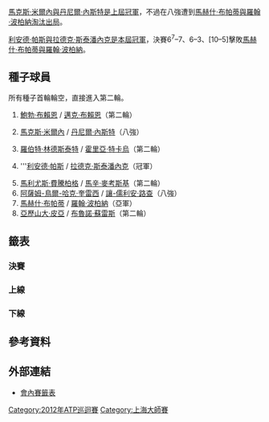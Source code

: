 [馬克斯·米爾內與](https://zh.wikipedia.org/wiki/馬克斯·米爾內 "wikilink")[丹尼爾·內斯特是上屆冠軍](https://zh.wikipedia.org/wiki/丹尼爾·內斯特 "wikilink")，不過在八強遭到[馬赫什·布帕蒂與](https://zh.wikipedia.org/wiki/馬赫什·布帕蒂 "wikilink")[羅翰·波柏納淘汰出局](https://zh.wikipedia.org/wiki/羅翰·波柏納 "wikilink")。

[利安德·帕斯與](https://zh.wikipedia.org/wiki/利安德·帕斯 "wikilink")[拉德克·斯泰潘內克是本屆冠軍](../Page/拉德克·斯泰潘內克.md "wikilink")，決賽6<sup>7</sup>–7、6–3、\[10–5\]擊敗[馬赫什·布帕蒂與](https://zh.wikipedia.org/wiki/馬赫什·布帕蒂 "wikilink")[羅翰·波柏納](https://zh.wikipedia.org/wiki/羅翰·波柏納 "wikilink")。

## 種子球員

所有種子首輪輪空，直接進入第二輪。

1.  [鮑勃·布賴恩](https://zh.wikipedia.org/wiki/鮑勃·布賴恩 "wikilink") /
    [邁克·布賴恩](https://zh.wikipedia.org/wiki/邁克·布賴恩 "wikilink")（第二輪）

2.  [馬克斯·米爾內](https://zh.wikipedia.org/wiki/馬克斯·米爾內 "wikilink") /
    [丹尼爾·內斯特](https://zh.wikipedia.org/wiki/丹尼爾·內斯特 "wikilink")（八強）

3.  [羅伯特·林德斯泰特](../Page/羅伯特·林德斯泰特.md "wikilink") /
    [霍里亞·特卡烏](../Page/霍里亞·特卡烏.md "wikilink")（第二輪）

4.  '''[利安德·帕斯](https://zh.wikipedia.org/wiki/利安德·帕斯 "wikilink") /
    [拉德克·斯泰潘內克](../Page/拉德克·斯泰潘內克.md "wikilink")（冠軍）

<!-- end list -->

5.   [馬利尤斯·費騰柏格](../Page/馬利尤斯·費騰柏格.md "wikilink") /
    [馬辛·麥考斯基](https://zh.wikipedia.org/wiki/馬辛·麥考斯基 "wikilink")（第二輪）
6.
    [阿薩姆-鳥爾-哈克·奎雷西](https://zh.wikipedia.org/wiki/阿薩姆-鳥爾-哈克·奎雷西 "wikilink")
    /  [讓-儒利安·路查](https://zh.wikipedia.org/wiki/讓-儒利安·路查 "wikilink")（八強）
7.   [馬赫什·布帕蒂](https://zh.wikipedia.org/wiki/馬赫什·布帕蒂 "wikilink") /
    [羅翰·波柏納](https://zh.wikipedia.org/wiki/羅翰·波柏納 "wikilink")（亞軍）
8.   [亞歷山大·皮亞](https://zh.wikipedia.org/wiki/亞歷山大·皮亞 "wikilink") /
    [布魯諾·蘇雷斯](../Page/布魯諾·蘇雷斯.md "wikilink")（第二輪）

## 籤表

### 決賽

### 上線

### 下線

## 參考資料

## 外部連結

  - [會內賽籤表](http://www.atpworldtour.com/posting/2012/5014/mdd.pdf)

[Category:2012年ATP巡迴賽](https://zh.wikipedia.org/wiki/Category:2012年ATP巡迴賽 "wikilink")
[Category:上海大師賽](https://zh.wikipedia.org/wiki/Category:上海大師賽 "wikilink")